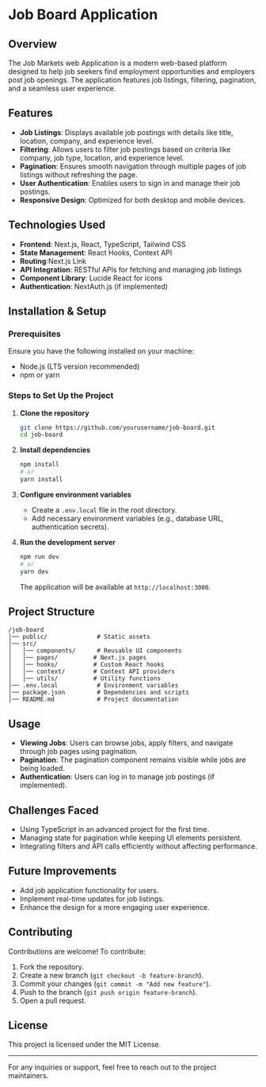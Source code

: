 # Job Board Application

## Overview
The Job Markets web Application is a modern web-based platform designed to help job seekers find employment opportunities and employers post job openings. The application features job listings, filtering, pagination, and a seamless user experience.

## Features
- **Job Listings**: Displays available job postings with details like title, location, company, and experience level.
- **Filtering**: Allows users to filter job postings based on criteria like company, job type, location, and experience level.
- **Pagination**: Ensures smooth navigation through multiple pages of job listings without refreshing the page.
- **User Authentication**: Enables users to sign in and manage their job postings.
- **Responsive Design**: Optimized for both desktop and mobile devices.

## Technologies Used
- **Frontend**: Next.js, React, TypeScript, Tailwind CSS
- **State Management**: React Hooks, Context API
- **Routing**:Next.js Link
- **API Integration**: RESTful APIs for fetching and managing job listings
- **Component Library**: Lucide React for icons
- **Authentication**: NextAuth.js (if implemented)

## Installation & Setup
### Prerequisites
Ensure you have the following installed on your machine:
- Node.js (LTS version recommended)
- npm or yarn

### Steps to Set Up the Project
1. **Clone the repository**
   ```sh
   git clone https://github.com/yourusername/job-board.git
   cd job-board
   ```
2. **Install dependencies**
   ```sh
   npm install
   # or
   yarn install
   ```
3. **Configure environment variables**
   - Create a `.env.local` file in the root directory.
   - Add necessary environment variables (e.g., database URL, authentication secrets).

4. **Run the development server**
   ```sh
   npm run dev
   # or
   yarn dev
   ```
   The application will be available at `http://localhost:3000`.

## Project Structure
```
/job-board
│── public/              # Static assets
│── src/
│   │── components/      # Reusable UI components
│   │── pages/          # Next.js pages
│   │── hooks/          # Custom React hooks
│   │── context/        # Context API providers
│   │── utils/          # Utility functions
│── .env.local           # Environment variables
│── package.json         # Dependencies and scripts
│── README.md            # Project documentation
```

## Usage
- **Viewing Jobs**: Users can browse jobs, apply filters, and navigate through job pages using pagination.
- **Pagination**: The pagination component remains visible while jobs are being loaded.
- **Authentication**: Users can log in to manage job postings (if implemented).

## Challenges Faced
- Using TypeScript in an advanced project for the first time.
- Managing state for pagination while keeping UI elements persistent.
- Integrating filters and API calls efficiently without affecting performance.

## Future Improvements
- Add job application functionality for users.
- Implement real-time updates for job listings.
- Enhance the design for a more engaging user experience.

## Contributing
Contributions are welcome! To contribute:
1. Fork the repository.
2. Create a new branch (`git checkout -b feature-branch`).
3. Commit your changes (`git commit -m "Add new feature"`).
4. Push to the branch (`git push origin feature-branch`).
5. Open a pull request.

## License
This project is licensed under the MIT License.

---

For any inquiries or support, feel free to reach out to the project maintainers.

